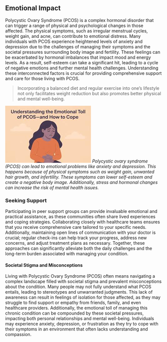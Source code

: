 ## Emotional Impact

Polycystic Ovary Syndrome (PCOS) is a complex hormonal disorder that can trigger a range of physical and psychological changes in those affected. The physical symptoms, such as irregular menstrual cycles, weight gain, and acne, can contribute to emotional distress. Many individuals with PCOS experience heightened levels of anxiety and depression due to the challenges of managing their symptoms and the societal pressures surrounding body image and fertility. These feelings can be exacerbated by hormonal imbalances that impact mood and energy levels. As a result, self-esteem can take a significant hit, leading to a cycle of negative emotions and further mental health challenges. Understanding these interconnected factors is crucial for providing comprehensive support and care for those living with PCOS.

> Incorporating a balanced diet and regular exercise into one’s lifestyle not only facilitates weight reduction but also promotes better physical and mental well-being. 

![PCOS Impact](image-4.png)
*Polycystic ovary syndrome (PCOS) can lead to emotional problems like anxiety and depression. This happens because of physical symptoms such as weight gain, unwanted hair growth, and infertility. These symptoms can lower self-esteem and create a negative body image. Additionally, stress and hormonal changes can increase the risk of mental health issues.*

### Seeking Support

Participating in peer support groups can provide invaluable emotional and practical assistance, as these communities often share lived experiences and coping strategies. Collaborating closely with healthcare teams ensures that you receive comprehensive care tailored to your specific needs. Additionally, maintaining open lines of communication with your doctor is crucial; regular check-ins can help track your progress, address new concerns, and adjust treatment plans as necessary. Together, these approaches can significantly alleviate both the daily challenges and the long-term burden associated with managing your condition.

#### Societal Stigma and Misconceptions

Living with Polycystic Ovary Syndrome (PCOS) often means navigating a complex landscape filled with societal stigma and prevalent misconceptions about the condition. Many people may not fully understand what PCOS entails, leading to stereotypes and unwarranted judgments. This lack of awareness can result in feelings of isolation for those affected, as they may struggle to find support or empathy from friends, family, and even healthcare providers. Additionally, the emotional toll of managing this chronic condition can be compounded by these societal pressures, impacting both personal relationships and mental well-being. Individuals may experience anxiety, depression, or frustration as they try to cope with their symptoms in an environment that often lacks understanding and compassion.